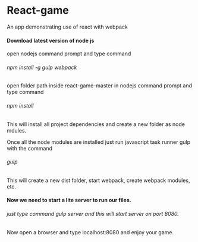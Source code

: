 # React-game
An app demonstrating use of react with webpack

#### Download latest version of node js
open nodejs command prompt and type command  
###### npm install -g gulp webpack

open folder path inside react-game-master in nodejs command prompt and type command
###### npm install
This will install all project dependencies and create a new folder as node mdules.

Once all the node modules are installed just run javascript task runner gulp with the command
###### gulp
This will create a new dist folder, start webpack, create webpack modules, etc.

#### Now we need to start a lite server to run our files.
###### just type command gulp server and this will start server on port 8080.

Now open a browser and type localhost:8080 and enjoy your game.
